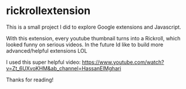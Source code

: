 # rickrollextension
This is a small project I did to explore Google extensions and Javascript.

With this extension, every youtube thumbnail turns into a Rickroll, which looked funny on serious videos.
In the future Id like to build more advanced/helpful extensions LOL

I used this super helpful video: https://www.youtube.com/watch?v=Zt_6UXvoKHM&ab_channel=HassanElMghari

Thanks for reading!
